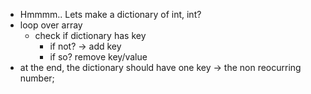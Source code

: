 * Hmmmm.. Lets make a dictionary of int, int?
* loop over array
    * check if dictionary has key
        * if not? -> add key
        * if so? remove key/value
* at the end, the dictionary should have one key -> the non reocurring number;